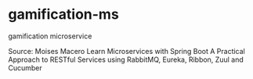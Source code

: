 # gamification-ms
gamification microservice


Source:
Moises Macero
Learn Microservices with Spring Boot A Practical Approach to RESTful Services using RabbitMQ, Eureka, Ribbon, Zuul and Cucumber
